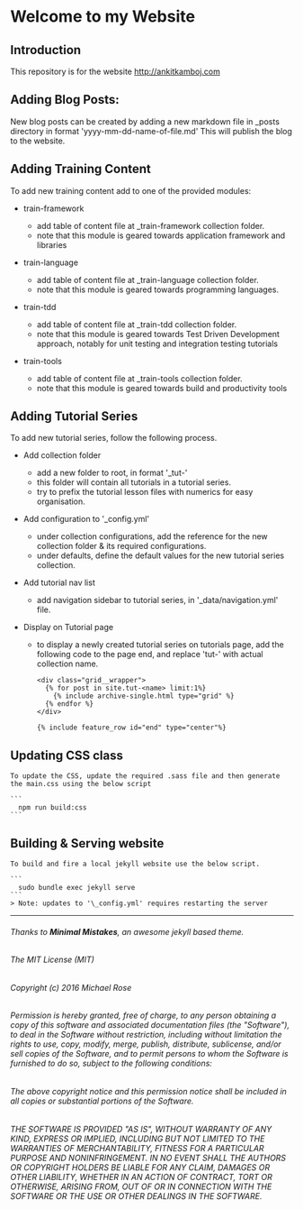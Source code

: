 # Welcome to my Website

## Introduction

This repository is for the website <http://ankitkamboj.com>

## Adding Blog Posts:

New blog posts can be created by adding a new markdown file in \_posts directory in format 'yyyy-mm-dd-name-of-file.md'
This will publish the blog to the website.

## Adding Training Content

To add new training content add to one of the provided modules:
  + train-framework
    - add table of content file at \_train-framework collection folder.
    - note that this module is geared towards application framework and libraries

  + train-language
    - add table of content file at \_train-language collection folder.
    - note that this module is geared towards programming languages.

  + train-tdd
    - add table of content file at \_train-tdd collection folder.
    - note that this module is geared towards Test Driven Development approach, notably for unit testing and integration testing tutorials

  + train-tools
    - add table of content file at \_train-tools collection folder.
    - note that this module is geared towards build and productivity tools

## Adding Tutorial Series

To add new tutorial series, follow the following process.

  + Add collection folder
    - add a new folder to root, in format '\_tut-<name>'
    - this folder will contain all tutorials in a tutorial series.
    - try to prefix the tutorial lesson files with numerics for easy organisation.

  + Add configuration to '\_config.yml'
    - under collection configurations, add the reference for the new collection folder & its required configurations.
    - under defaults, define the default values for the new tutorial series collection.

  + Add tutorial nav list
    - add navigation sidebar to tutorial series, in '\_data/navigation.yml' file.

  + Display on Tutorial page
    - to display a newly created tutorial series on tutorials page, add the following code to the page end, and replace 'tut-<name>' with actual collection name.

      ```jekyll
      <div class="grid__wrapper">
        {% for post in site.tut-<name> limit:1%}
          {% include archive-single.html type="grid" %}
        {% endfor %}
      </div>

      {% include feature_row id="end" type="center"%}
      ```
## Updating CSS class
    To update the CSS, update the required .sass file and then generate the main.css using the below script

    ```
      npm run build:css
    ```
## Building & Serving website
    To build and fire a local jekyll website use the below script.

    ```
      sudo bundle exec jekyll serve
    ```
    > Note: updates to '\_config.yml' requires restarting the server

---
###### Thanks to **Minimal Mistakes**, an awesome jekyll based theme.

###### The MIT License (MIT)

###### Copyright (c) 2016 Michael Rose

###### Permission is hereby granted, free of charge, to any person obtaining a copy of this software and associated documentation files (the "Software"), to deal in the Software without restriction, including without limitation the rights to use, copy, modify, merge, publish, distribute, sublicense, and/or sell copies of the Software, and to permit persons to whom the Software is furnished to do so, subject to the following conditions:

###### The above copyright notice and this permission notice shall be included in all copies or substantial portions of the Software.

###### THE SOFTWARE IS PROVIDED "AS IS", WITHOUT WARRANTY OF ANY KIND, EXPRESS OR IMPLIED, INCLUDING BUT NOT LIMITED TO THE WARRANTIES OF MERCHANTABILITY, FITNESS FOR A PARTICULAR PURPOSE AND NONINFRINGEMENT. IN NO EVENT SHALL THE AUTHORS OR COPYRIGHT HOLDERS BE LIABLE FOR ANY CLAIM, DAMAGES OR OTHER LIABILITY, WHETHER IN AN ACTION OF CONTRACT, TORT OR OTHERWISE, ARISING FROM, OUT OF OR IN CONNECTION WITH THE SOFTWARE OR THE USE OR OTHER DEALINGS IN THE SOFTWARE.
